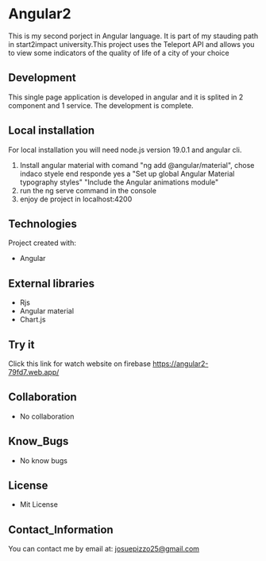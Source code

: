 # Angular2

This is my second porject in Angular language. It is part of my stauding path in start2impact university.This project uses the Teleport API and allows you to view some indicators of the quality of life of a city of your choice 

## Development 

This single page application is developed in angular and it is splited in 2 component and 1 service. The development is complete.


## Local installation
For local installation you will need node.js version 19.0.1 and angular cli.
1. Install angular material with comand "ng add @angular/material", chose indaco styele end responde yes a "Set up global Angular Material typography styles" "Include the Angular animations module"
2. run the ng serve command in the console
2. enjoy de project in localhost:4200

## Technologies
Project created with:
* Angular


## External libraries
* Rjs
* Angular material
* Chart.js

## Try it
Click this link for watch website on firebase https://angular2-79fd7.web.app/

## Collaboration
* No collaboration

## Know_Bugs
* No know bugs

## License
* Mit License

## Contact_Information
You can contact me by email at: josuepizzo25@gmail.com

